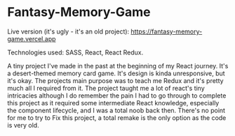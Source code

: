 # Fantasy-Memory-Game
Live version (it's ugly - it's an old project):
https://fantasy-memory-game.vercel.app

Technologies used:
SASS, React, React Redux.

A tiny project I've made in the past at the beginning of my React journey. It's a desert-themed memory card game. It's design is kinda unresponsive, but it's okay. The projects main purpose was to teach me Redux and it's pretty much all I required from it.
The project taught me a lot of react's tiny intricacies although I do remember the pain I had to go through to complete this project as it required some intermediate React knowledge, especially the component lifecycle, and I was a total noob back then. There's no point for me to try to
Fix this project, a total remake is the only option as the code is very old.
